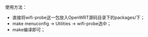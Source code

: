使用方法：
- 直接将wifi-probe这一包放入OpenWRT源码目录下的packages/下；
- make menuconfig -> Utilities -> wifi-probe选中；
- make编译即可；
